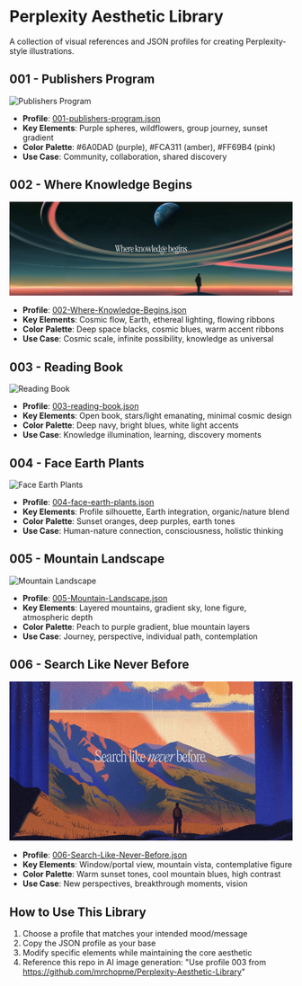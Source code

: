 # Perplexity Aesthetic Library

A collection of visual references and JSON profiles for creating Perplexity-style illustrations.

## 001 - Publishers Program
![Publishers Program](images/001-publishers-program.jpg)
- **Profile**: [001-publishers-program.json](profiles/001-publishers-program.json)
- **Key Elements**: Purple spheres, wildflowers, group journey, sunset gradient
- **Color Palette**: #6A0DAD (purple), #FCA311 (amber), #FF69B4 (pink)
- **Use Case**: Community, collaboration, shared discovery

## 002 - Where Knowledge Begins
![Where Knowledge Begins](images/002-Where-Knowledge-Begins.jpg)
- **Profile**: [002-Where-Knowledge-Begins.json](profiles/002-Where-Knowledge-Begins.json)
- **Key Elements**: Cosmic flow, Earth, ethereal lighting, flowing ribbons
- **Color Palette**: Deep space blacks, cosmic blues, warm accent ribbons
- **Use Case**: Cosmic scale, infinite possibility, knowledge as universal

## 003 - Reading Book
![Reading Book](images/003-reading-book.jpg)
- **Profile**: [003-reading-book.json](profiles/003-reading-book.json)
- **Key Elements**: Open book, stars/light emanating, minimal cosmic design
- **Color Palette**: Deep navy, bright blues, white light accents
- **Use Case**: Knowledge illumination, learning, discovery moments

## 004 - Face Earth Plants
![Face Earth Plants](images/004-face-earth-plants.jpg)
- **Profile**: [004-face-earth-plants.json](profiles/004-face-earth-plants.json)
- **Key Elements**: Profile silhouette, Earth integration, organic/nature blend
- **Color Palette**: Sunset oranges, deep purples, earth tones
- **Use Case**: Human-nature connection, consciousness, holistic thinking

## 005 - Mountain Landscape
![Mountain Landscape](images/005-Mountain-Landscape.avif)
- **Profile**: [005-Mountain-Landscape.json](profiles/005-Mountain-Landscape.json)
- **Key Elements**: Layered mountains, gradient sky, lone figure, atmospheric depth
- **Color Palette**: Peach to purple gradient, blue mountain layers
- **Use Case**: Journey, perspective, individual path, contemplation

## 006 - Search Like Never Before
![Search Like Never Before](images/006-Search-Like-Never-Before.jpg)
- **Profile**: [006-Search-Like-Never-Before.json](profiles/006-Search-Like-Never-Before.json)
- **Key Elements**: Window/portal view, mountain vista, contemplative figure
- **Color Palette**: Warm sunset tones, cool mountain blues, high contrast
- **Use Case**: New perspectives, breakthrough moments, vision

## How to Use This Library
1. Choose a profile that matches your intended mood/message
2. Copy the JSON profile as your base
3. Modify specific elements while maintaining the core aesthetic
4. Reference this repo in AI image generation: "Use profile 003 from https://github.com/mrchopme/Perplexity-Aesthetic-Library"
